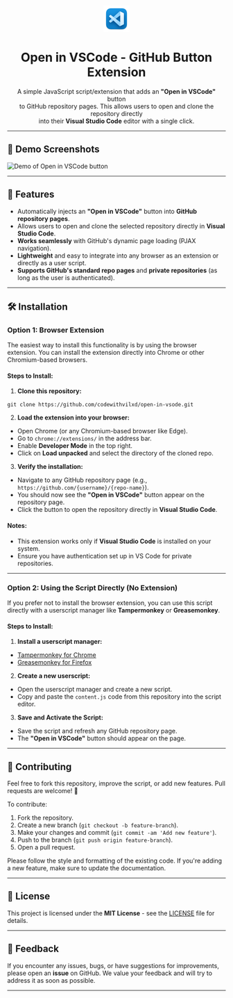 <div align="center">

<img src="./assets/VSCode-icon.jpg" width="60">
<h1> Open in VSCode - GitHub Button Extension </h1>

A simple JavaScript script/extension that adds an **"Open in VSCode"** button <br> to GitHub repository pages. This allows users to open and clone the repository directly <br> into their **Visual Studio Code** editor with a single click.
</div>

---

## 📸 Demo Screenshots

![Demo of Open in VSCode button](https://github.com/user-attachments/assets/efd5c725-27c9-41ed-8888-0aaec7b0e206)

---

## 🚀 Features

- Automatically injects an **"Open in VSCode"** button into **GitHub repository pages**.
- Allows users to open and clone the selected repository directly in **Visual Studio Code**.
- **Works seamlessly** with GitHub's dynamic page loading (PJAX navigation).
- **Lightweight** and easy to integrate into any browser as an extension or directly as a user script.
- **Supports GitHub's standard repo pages** and **private repositories** (as long as the user is authenticated).

---



## 🛠️ Installation

### Option 1: Browser Extension

The easiest way to install this functionality is by using the browser extension. You can install the extension directly into Chrome or other Chromium-based browsers.

#### Steps to Install:
1. **Clone this repository:**
```base
git clone https://github.com/codewithvilxd/open-in-vsode.git
```


2. **Load the extension into your browser:**
- Open Chrome (or any Chromium-based browser like Edge).
- Go to `chrome://extensions/` in the address bar.
- Enable **Developer Mode** in the top right.
- Click on **Load unpacked** and select the directory of the cloned repo.

3. **Verify the installation:**
- Navigate to any GitHub repository page (e.g., `https://github.com/{username}/{repo-name}`).
- You should now see the **"Open in VSCode"** button appear on the repository page.
- Click the button to open the repository directly in **Visual Studio Code**.

#### Notes:
- This extension works only if **Visual Studio Code** is installed on your system.
- Ensure you have authentication set up in VS Code for private repositories.

---

### Option 2: Using the Script Directly (No Extension)

If you prefer not to install the browser extension, you can use this script directly with a userscript manager like **Tampermonkey** or **Greasemonkey**.

#### Steps to Install:
1. **Install a userscript manager:**
- [Tampermonkey for Chrome](https://www.tampermonkey.net/)
- [Greasemonkey for Firefox](https://www.greasespot.net/)

2. **Create a new userscript:**
- Open the userscript manager and create a new script.
- Copy and paste the `content.js` code from this repository into the script editor.

3. **Save and Activate the Script:**
- Save the script and refresh any GitHub repository page.
- The **"Open in VSCode"** button should appear on the page.



---

## 🤝 Contributing

Feel free to fork this repository, improve the script, or add new features. Pull requests are welcome! 🚀

To contribute:
1. Fork the repository.
2. Create a new branch (`git checkout -b feature-branch`).
3. Make your changes and commit (`git commit -am 'Add new feature'`).
4. Push to the branch (`git push origin feature-branch`).
5. Open a pull request.

Please follow the style and formatting of the existing code. If you're adding a new feature, make sure to update the documentation.

---

## 📜 License

This project is licensed under the **MIT License** - see the [LICENSE](https://github.com/codewithevilxd/open-in-vsode/tree/main?tab=MIT-1-ov-file) file for details.

---

## 💬 Feedback

If you encounter any issues, bugs, or have suggestions for improvements, please open an **issue** on GitHub. We value your feedback and will try to address it as soon as possible.

---


